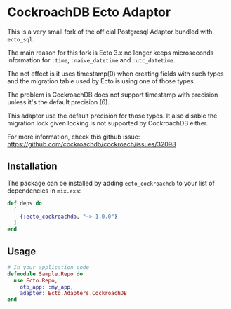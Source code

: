# CockroachDB Ecto Adaptor

This is a very small fork of the official Postgresql Adaptor bundled with `ecto_sql`.

The main reason for this fork is Ecto 3.x no longer keeps microseconds information for `:time`, `:naive_datetime` and `:utc_datetime`.

The net effect is it uses timestamp(0) when creating fields with such types and the migration table used by Ecto is using one of those types.

The problem is CockroachDB does not support timestamp with precision unless it's the default precision (6).

This adaptor use the default precision for those types.
It also disable the migration lock given locking is not supported by CockroachDB either.

For more information, check this github issue: https://github.com/cockroachdb/cockroach/issues/32098

## Installation

The package can be installed
by adding `ecto_cockroachdb` to your list of dependencies in `mix.exs`:

```elixir
def deps do
  [
    {:ecto_cockroachdb, "~> 1.0.0"}
  ]
end
```

## Usage

```elixir
# In your application code
defmodule Sample.Repo do
  use Ecto.Repo,
    otp_app: :my_app,
    adapter: Ecto.Adapters.CockroachDB
end
```
